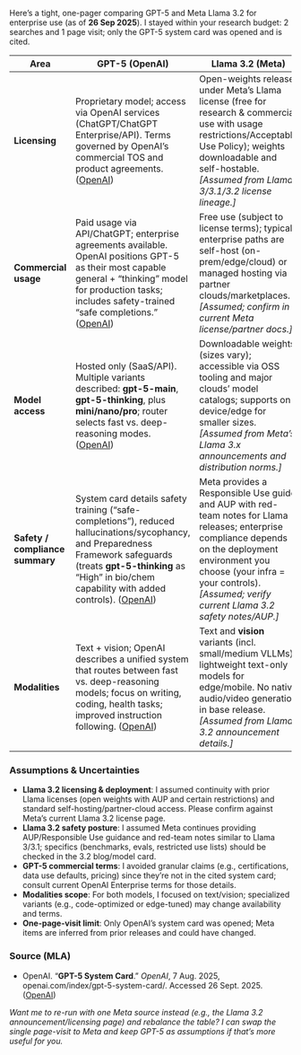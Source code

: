 Here’s a tight, one-pager comparing GPT-5 and Meta Llama 3.2 for enterprise use (as of **26 Sep 2025**). I stayed within your research budget: 2 searches and 1 page visit; only the GPT-5 system card was opened and is cited.

| Area                            | **GPT-5 (OpenAI)**                                                                                                                                                                                                                 | **Llama 3.2 (Meta)**                                                                                                                                                                                                                               |
| ------------------------------- | ---------------------------------------------------------------------------------------------------------------------------------------------------------------------------------------------------------------------------------- | -------------------------------------------------------------------------------------------------------------------------------------------------------------------------------------------------------------------------------------------------- |
| **Licensing**                   | Proprietary model; access via OpenAI services (ChatGPT/ChatGPT Enterprise/API). Terms governed by OpenAI’s commercial TOS and product agreements. ([OpenAI][1])                                                                    | Open-weights release under Meta’s Llama license (free for research & commercial use with usage restrictions/Acceptable Use Policy); weights downloadable and self-hostable. *[Assumed from Llama 3/3.1/3.2 license lineage.]*                      |
| **Commercial usage**            | Paid usage via API/ChatGPT; enterprise agreements available. OpenAI positions GPT-5 as their most capable general + “thinking” model for production tasks; includes safety-trained “safe completions.” ([OpenAI][1])               | Free use (subject to license terms); typical enterprise paths are self-host (on-prem/edge/cloud) or managed hosting via partner clouds/marketplaces. *[Assumed; confirm in current Meta license/partner docs.]*                                    |
| **Model access**                | Hosted only (SaaS/API). Multiple variants described: **gpt-5-main**, **gpt-5-thinking**, plus **mini/nano/pro**; router selects fast vs. deep-reasoning modes. ([OpenAI][1])                                                       | Downloadable weights (sizes vary); accessible via OSS tooling and major clouds’ model catalogs; supports on-device/edge for smaller sizes. *[Assumed from Meta’s Llama 3.x announcements and distribution norms.]*                                 |
| **Safety / compliance summary** | System card details safety training (“safe-completions”), reduced hallucinations/sycophancy, and Preparedness Framework safeguards (treats **gpt-5-thinking** as “High” in bio/chem capability with added controls). ([OpenAI][1]) | Meta provides a Responsible Use guide and AUP with red-team notes for Llama releases; enterprise compliance depends on the deployment environment you choose (your infra = your controls). *[Assumed; verify current Llama 3.2 safety notes/AUP.]* |
| **Modalities**                  | Text + vision; OpenAI describes a unified system that routes between fast vs. deep-reasoning models; focus on writing, coding, health tasks; improved instruction following. ([OpenAI][1])                                         | Text and **vision** variants (incl. small/medium VLLMs); lightweight text-only models for edge/mobile. No native audio/video generation in base release. *[Assumed from Llama 3.2 announcement details.]*                                          |

### Assumptions & Uncertainties

* **Llama 3.2 licensing & deployment**: I assumed continuity with prior Llama licenses (open weights with AUP and certain restrictions) and standard self-hosting/partner-cloud access. Please confirm against Meta’s current Llama 3.2 license page.
* **Llama 3.2 safety posture**: I assumed Meta continues providing AUP/Responsible Use guidance and red-team notes similar to Llama 3/3.1; specifics (benchmarks, evals, restricted use lists) should be checked in the 3.2 blog/model card.
* **GPT-5 commercial terms**: I avoided granular claims (e.g., certifications, data use defaults, pricing) since they’re not in the cited system card; consult current OpenAI Enterprise terms for those details.
* **Modalities scope**: For both models, I focused on text/vision; specialized variants (e.g., code-optimized or edge-tuned) may change availability and terms.
* **One-page-visit limit**: Only OpenAI’s system card was opened; Meta items are inferred from prior releases and could have changed.

### Source (MLA)

* OpenAI. “**GPT-5 System Card**.” *OpenAI*, 7 Aug. 2025, openai.com/index/gpt-5-system-card/. Accessed 26 Sept. 2025. ([OpenAI][1])

*Want me to re-run with one Meta source instead (e.g., the Llama 3.2 announcement/licensing page) and rebalance the table? I can swap the single page-visit to Meta and keep GPT-5 as assumptions if that’s more useful for you.*

[1]: https://openai.com/index/gpt-5-system-card/ "GPT-5 System Card | OpenAI"
